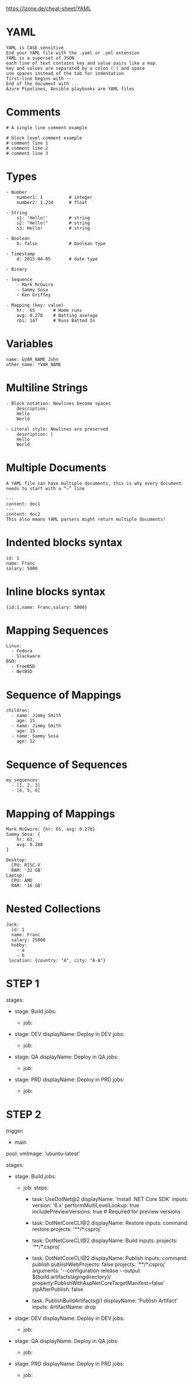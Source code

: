 https://lzone.de/cheat-sheet/YAML


# YAML
    YAML is CASE sensitive
    End your YAML file with the .yaml or .yml extension
    YAML is a superset of JSON
    each line of text contains key and value pairs like a map.
    key and values are separated by a colon (:) and space
    use spaces instead of the tab for indentation
    first-line begins with ---
    End of the document with ...
    Azure Pipelines, Ansible playbooks are YAML files 

# Comments
    # A single line comment example

    # block level comment example
    # comment line 1
    # comment line 2
    # comment line 3

# Types
    - Number 
        number1: 1          # integer          
        number2: 1.234      # float   

    - String
        s1: 'Hello!'        # string        
        s2: "Hello!"        # string           
        s3: Hello!          # string           

    - Boolean 
        b: false            # boolean type 

    - Timestamp
        d: 2015-04-05       # date type

    - Binary 

    - Sequence
        - Mark McGwire
        - Sammy Sosa
        - Ken Griffey

    - Mapping (key: value)
        hr:  65       # Home runs
        avg: 0.278    # Batting average
        rbi: 147      # Runs Batted In
  
# Variables 
    name: &VAR_NAME John
    other_name: *VAR_NAME   

# Multiline Strings
    - Block notation: Newlines become spaces
        description: 
        Hello
        World

    - Literal style: Newlines are preserved
        description: |
        Hello
        World

# Multiple Documents
    A YAML file can have multiple documents, this is why every document needs to start with a “—” line

    ---
    content: doc1
    ---
    content: doc2
    This also means YAML parsers might return multiple documents!

# Indented blocks syntax
    id: 1
    name: Franc
    salary: 5000

# Inline blocks syntax
    {id:1,name: Franc,salary: 5000}

# Mapping Sequences 
    Linux:
      - Fedora
      - Slackware
    BSD:
      - FreeBSD
      - NetBSD

# Sequence of Mappings

    children:
      - name: Jimmy Smith
        age: 15
      - name: Jimmy Smith
        age: 15
      - name: Sammy Sosa
        age: 12

# Sequence of Sequences
    my_sequences:
      - [1, 2, 3]
      - [4, 5, 6]

# Mapping of Mappings

    Mark McGwire: {hr: 65, avg: 0.278}
    Sammy Sosa: {
        hr: 63,
        avg: 0.288
    }

    Desktop:
      CPU: RISC-V
      RAM: '32 GB'
    Laptop:
      CPU: AMD
      RAM: '16 GB'
  
# Nested Collections

    Jack:
      id: 1
      name: Franc
      salary: 25000
      hobby:
        - a
        - b
     location: {country: "A", city: "A-A"} 


# STEP 1

stages:
  - stage: Build
    jobs:
      - job: 

  - stage: DEV
    displayName: Deploy in DEV
    jobs:
      - job:

  - stage: QA
    displayName: Deploy in QA
    jobs:
      - job:

  - stage: PRD
    displayName: Deploy in PRD
    jobs:
      - job:

# STEP 2

trigger:
  - main

pool:
  vmImage: 'ubuntu-latest'

stages:
  - stage: Build
    jobs:
      - job: 
        steps: 
          - task: UseDotNet@2
            displayName: 'Install .NET Core SDK'
            inputs:
              version: '6.x'
              performMultiLevelLookup: true
              includePreviewVersions: true # Required for preview versions

          - task: DotNetCoreCLI@2
            displayName: Restore
            inputs:
              command: restore
              projects: '**/*.csproj'

          - task: DotNetCoreCLI@2
            displayName: Build
            inputs:
              projects: '**/*.csproj'
 
          - task: DotNetCoreCLI@2
            displayName: Publish
            inputs:
              command: publish
              publishWebProjects: false
              projects: '**/*.csproj'
              arguments: '--configuration release --output $(build.artifactstagingdirectory)/ property:PublishWithAspNetCoreTargetManifest=false'
              zipAfterPublish: false
          
          - task: PublishBuildArtifacts@1 
            displayName: 'Publish Artifact'
            inputs:
              ArtifactName: drop

  - stage: DEV
    displayName: Deploy in DEV
    jobs:
      - job:        

  - stage: QA
    displayName: Deploy in QA
    jobs:
      - job:

  - stage: PRD
    displayName: Deploy in PRD
    jobs:
      - job:
